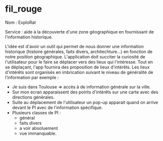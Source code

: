 # fil_rouge
Nom : ExploRat

Service : aide à la découverte d'une zone géographique en fournissant de l'information historique.

L'idée est d'avoir un outil qui permet de nous donner une information historique (histoire générales, faits divers, architechture...) en fonction de notre position géographique.
L'application doit succiter la curiosité de l'utilisateur pour le faire se déplacer vers des lieux qui l'intéresse. 
Tout en se déplaçant, l'app fournira des proposition de lieux d'intérêts.
Les lieux d'intérêts sont organisés en imbrication suivant le niveau de généralité de l'information par exemple : 
* Je suis dans Toulouse => accès à de information générale sur la ville.
* Sur mon ecran apparaissent des points d'intérêts sur une carte avec des directions générales. 
* Suite au déplacement de l'utilisateur un pop-up apparait quand on arrive devant le PI avec de l'information spécifique.
* Plusieurs classes de PI :
	* général
 	* faits divers
	* a voir absoluement
	* vue immanquable.
    


	
